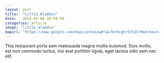 ```yaml
---
layout: post
title:  "Little Aladdin"
date:   2014-01-06 18:59:58
categories: article
image: "little_aladdin"
mapurl: 'https://www.google.com/maps/preview#!q=78+High+St%2C+Manchester+M4%2C+UK&data=!4m15!2m14!1m13!1s0x487bb1b8a37f2a43%3A0xef6de0f53055e6b!3m8!1m3!1d136!2d-2.2381687!3d53.484157!3m2!1i1280!2i702!4f13.1!4m2!3d53.4841114!4d-2.238285'
---
```


This restaurant porta sem malesuada magna mollis euismod. Duis mollis, est non commodo luctus, nisi erat porttitor ligula, eget lacinia odio sem nec elit.